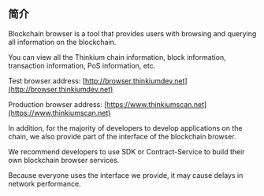 ## 简介

Blockchain browser is a tool that provides users with browsing and querying all information on the blockchain.

You can view all the Thinkium chain information, block information, transaction information, PoS information, etc.



Test browser address: [http://browser.thinkiumdev.net](http://browser.thinkiumdev.net)

Production browser address: [https://www.thinkiumscan.net](https://www.thinkiumscan.net)



In addition, for the majority of developers to develop applications on the chain, we also provide part of the interface of the blockchain browser.

We recommend developers to use SDK or Contract-Service to build their own blockchain browser services.

Because everyone uses the interface we provide, it may cause delays in network performance.
